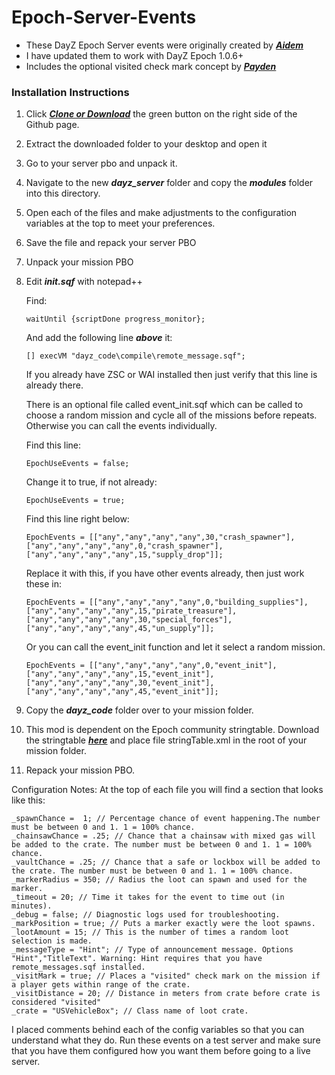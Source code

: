 # Epoch-Server-Events

- These DayZ Epoch Server events were originally created by ***[Aidem](https://epochmod.com/forum/topic/3779-4-types-of-side-missions-events/)***
- I have updated them to work with DayZ Epoch 1.0.6+
- Includes the optional visited check mark concept by ***[Payden](https://epochmod.com/forum/topic/44197-crate-visited-marker-for-non-ai-missions/)***

### Installation Instructions

1. Click ***[Clone or Download](https://github.com/worldwidesorrow/Epoch-Server-Events/archive/master.zip)*** the green button on the right side of the Github page.
2. Extract the downloaded folder to your desktop and open it
3. Go to your server pbo and unpack it.
4. Navigate to the new ***dayz_server*** folder and copy the ***modules*** folder into this directory.
5. Open each of the files and make adjustments to the configuration variables at the top to meet your preferences.
6. Save the file and repack your server PBO

7. Unpack your mission PBO

8. Edit ***init.sqf*** with notepad++

	Find:

	```sqf
	waitUntil {scriptDone progress_monitor};	
	```
	
	And add the following line ***above*** it: 
	
	```sqf
	[] execVM "dayz_code\compile\remote_message.sqf";
	```
	If you already have ZSC or WAI installed then just verify that this line is already there.
	
	There is an optional file called event_init.sqf which can be called to choose a random mission and cycle all of the missions before repeats. Otherwise you can call the events individually.

	Find this line:
	
	```sqf
	EpochUseEvents = false;
	```
	
	Change it to true, if not already:
	
	```sqf
	EpochUseEvents = true;
	```
	
	Find this line right below:
	
	```sqf
	EpochEvents = [["any","any","any","any",30,"crash_spawner"],["any","any","any","any",0,"crash_spawner"],["any","any","any","any",15,"supply_drop"]];
	```
	
	Replace it with this, if you have other events already, then just work these in:
	
	```sqf
	EpochEvents = [["any","any","any","any",0,"building_supplies"],["any","any","any","any",15,"pirate_treasure"],["any","any","any","any",30,"special_forces"],["any","any","any","any",45,"un_supply"]];
	```
	Or you can call the event_init function and let it select a random mission.
	
	```sqf
	EpochEvents = [["any","any","any","any",0,"event_init"],["any","any","any","any",15,"event_init"],["any","any","any","any",30,"event_init"],["any","any","any","any",45,"event_init"]];
	
9. Copy the ***dayz_code*** folder over to your mission folder.
10. This mod is dependent on the Epoch community stringtable. Download the stringtable ***[here](https://github.com/oiad/communityLocalizations/)*** and place file stringTable.xml in the root of your mission folder.
11. Repack your mission PBO.

Configuration Notes:
At the top of each file you will find a section that looks like this:

  ```sqf
  _spawnChance =  1; // Percentage chance of event happening.The number must be between 0 and 1. 1 = 100% chance.
  _chainsawChance = .25; // Chance that a chainsaw with mixed gas will be added to the crate. The number must be between 0 and 1. 1 = 100% chance.
  _vaultChance = .25; // Chance that a safe or lockbox will be added to the crate. The number must be between 0 and 1. 1 = 100% chance.
  _markerRadius = 350; // Radius the loot can spawn and used for the marker.
  _timeout = 20; // Time it takes for the event to time out (in minutes).
  _debug = false; // Diagnostic logs used for troubleshooting.
  _markPosition = true; // Puts a marker exactly were the loot spawns.
  _lootAmount = 15; // This is the number of times a random loot selection is made.
  _messageType = "Hint"; // Type of announcement message. Options "Hint","TitleText". Warning: Hint requires that you have remote_messages.sqf installed.
  _visitMark = true; // Places a "visited" check mark on the mission if a player gets within range of the crate.
  _visitDistance = 20; // Distance in meters from crate before crate is considered "visited"
  _crate = "USVehicleBox"; // Class name of loot crate.
  ```
  
I placed comments behind each of the config variables so that you can understand what they do. Run these events on a test server and make sure that you have them configured how you want them before going to a live server.
